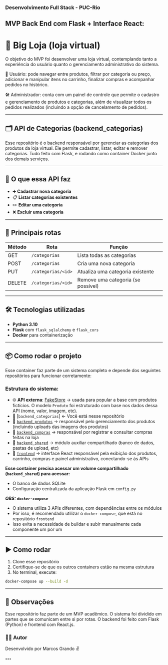 ### Desenvolvimento Full Stack - PUC-Rio

## MVP Back End com Flask + Interface React:
# 🛒 Big Loja (loja virtual) 

O objetivo do MVP foi desenvolver uma loja virtual, contemplando tanto a experiência do usuário quanto o gerenciamento administrativo do sistema. 

👤 Usuário: pode navegar entre produtos, filtrar por categoria ou preço, adicionar e manipular itens no carrinho, finalizar compras e acompanhar pedidos no histórico.

🛠️ Administrador: conta com um painel de controle que permite o cadastro e gerenciamento de produtos e categorias, além de visualizar todos os pedidos realizados (incluindo a opção de cancelamento de pedidos).

---

## 🗂️ API de Categorias (backend_categorias)

Esse repositório é o backend responsável por gerenciar as categorias dos produtos da loja virtual. Ele permite cadastrar, listar, editar e remover categorias. Tudo feito com Flask, e rodando como container Docker junto dos demais serviços.

---

## 🚀 O que essa API faz

- ➕ **Cadastrar nova categoria**
- 📋 **Listar categorias existentes**
- ✏️ **Editar uma categoria**
- ❌ **Excluir uma categoria**

---

## 🔄 Principais rotas

| Método | Rota                  | Função                             |
|--------|-----------------------|------------------------------------|
| GET    | `/categorias`         | Lista todas as categorias          |
| POST   | `/categorias`         | Cria uma nova categoria            |
| PUT    | `/categorias/<id>`    | Atualiza uma categoria existente   |
| DELETE | `/categorias/<id>`    | Remove uma categoria (se possível) |

---

## 🛠️ Tecnologias utilizadas

- **Python 3.10**
- **Flask** com `flask_sqlalchemy` e `flask_cors`
- **Docker** para containerização

---

## 📦 Como rodar o projeto

Esse container faz parte de um sistema completo e depende dos seguintes repositórios para funcionar corretamente:

### Estrutura do sistema:

- 🌐 **API externa**: [FakeStore](https://fakestoreapi.com/) → usada para popular a base com produtos fictícios. O modelo `Produto` foi estruturado com base nos dados dessa API (nome, valor, imagem, etc).
- 🔹 [`backend_categorias`] ← Você está nesse repositório
- 🔹 [`backend_produtos`](https://github.com/seu-usuario/backend_produtos) → responsável pelo gerenciamento dos produtos (incluindo uploads das imagens dos produtos)
- 🔹 [`backend_compras`](https://github.com/seu-usuario/backend_compras) → responsável por registrar e consultar compras feitas na loja
- 🔸 [`backend_shared`](https://github.com/seu-usuario/backend_shared) → módulo auxiliar compartilhado (banco de dados, pastas de upload, etc)
- 💠 [`frontend`](https://github.com/seu-usuario/frontend) → interface React responsável pela exibição dos produtos, carrinho, compras e painel administrativo, conectando-se às APIs

**Esse container precisa acessar um volume compartilhado (`backend_shared`) para acessar:**
 - O banco de dados SQLite
 - Configuração centralizada da aplicação Flask em `config.py`

***OBS: `docker-compose`***  
 - O sistema utiliza 3 APIs diferentes, com dependências entre os módulos  
 - Por isso, é recomendado utilizar o `docker-compose`, que está no repositório `frontend`  
 - Isso evita a necessidade de buildar e subir manualmente cada componente um por um

---

## ▶️ Como rodar

1. Clone esse repositório  
2. Certifique-se de que os outros containers estão na mesma estrutura  
3. No terminal, execute:

```bash
docker-compose up --build -d
```

---

## 🧠 Observações
Esse repositório faz parte de um MVP acadêmico. O sistema foi dividido em partes que se comunicam entre si por rotas. O backend foi feito com Flask (Python) e frontend com React.js.

### 🙋‍♂️ Autor
Desenvolvido por Marcos Grando ✌️

"""
